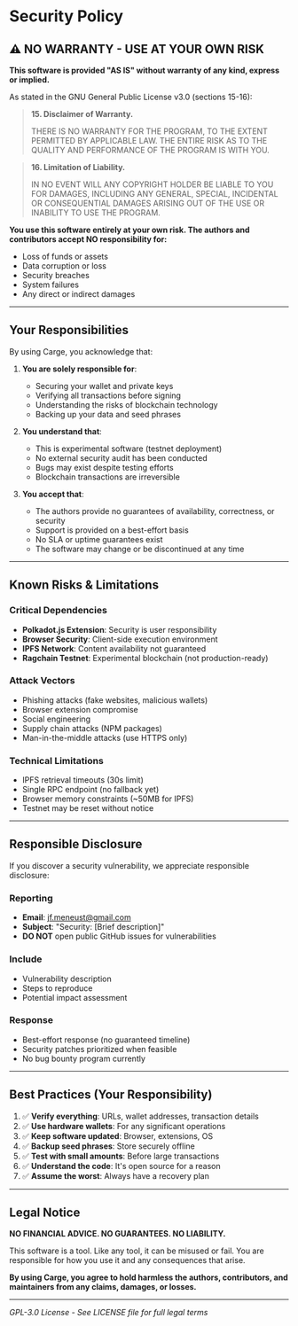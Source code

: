 # Security Policy

## ⚠️ NO WARRANTY - USE AT YOUR OWN RISK

**This software is provided "AS IS" without warranty of any kind, express or implied.**

As stated in the GNU General Public License v3.0 (sections 15-16):

> **15. Disclaimer of Warranty.**
> 
> THERE IS NO WARRANTY FOR THE PROGRAM, TO THE EXTENT PERMITTED BY APPLICABLE LAW. THE ENTIRE RISK AS TO THE QUALITY AND PERFORMANCE OF THE PROGRAM IS WITH YOU.

> **16. Limitation of Liability.**
> 
> IN NO EVENT WILL ANY COPYRIGHT HOLDER BE LIABLE TO YOU FOR DAMAGES, INCLUDING ANY GENERAL, SPECIAL, INCIDENTAL OR CONSEQUENTIAL DAMAGES ARISING OUT OF THE USE OR INABILITY TO USE THE PROGRAM.

**You use this software entirely at your own risk. The authors and contributors accept NO responsibility for:**
- Loss of funds or assets
- Data corruption or loss
- Security breaches
- System failures
- Any direct or indirect damages

---

## Your Responsibilities

By using Carge, you acknowledge that:

1. **You are solely responsible for**:
   - Securing your wallet and private keys
   - Verifying all transactions before signing
   - Understanding the risks of blockchain technology
   - Backing up your data and seed phrases

2. **You understand that**:
   - This is experimental software (testnet deployment)
   - No external security audit has been conducted
   - Bugs may exist despite testing efforts
   - Blockchain transactions are irreversible

3. **You accept that**:
   - The authors provide no guarantees of availability, correctness, or security
   - Support is provided on a best-effort basis
   - No SLA or uptime guarantees exist
   - The software may change or be discontinued at any time

---

## Known Risks & Limitations

### Critical Dependencies
- **Polkadot.js Extension**: Security is user responsibility
- **Browser Security**: Client-side execution environment
- **IPFS Network**: Content availability not guaranteed
- **Ragchain Testnet**: Experimental blockchain (not production-ready)

### Attack Vectors
- Phishing attacks (fake websites, malicious wallets)
- Browser extension compromise
- Social engineering
- Supply chain attacks (NPM packages)
- Man-in-the-middle attacks (use HTTPS only)

### Technical Limitations
- IPFS retrieval timeouts (30s limit)
- Single RPC endpoint (no fallback yet)
- Browser memory constraints (~50MB for IPFS)
- Testnet may be reset without notice

---

## Responsible Disclosure

If you discover a security vulnerability, we appreciate responsible disclosure:

### Reporting
- **Email**: jf.meneust@gmail.com
- **Subject**: "Security: [Brief description]"
- **DO NOT** open public GitHub issues for vulnerabilities

### Include
- Vulnerability description
- Steps to reproduce
- Potential impact assessment

### Response
- Best-effort response (no guaranteed timeline)
- Security patches prioritized when feasible
- No bug bounty program currently

---

## Best Practices (Your Responsibility)

1. ✅ **Verify everything**: URLs, wallet addresses, transaction details
2. ✅ **Use hardware wallets**: For any significant operations
3. ✅ **Keep software updated**: Browser, extensions, OS
4. ✅ **Backup seed phrases**: Store securely offline
5. ✅ **Test with small amounts**: Before large transactions
6. ✅ **Understand the code**: It's open source for a reason
7. ✅ **Assume the worst**: Always have a recovery plan

---

## Legal Notice

**NO FINANCIAL ADVICE. NO GUARANTEES. NO LIABILITY.**

This software is a tool. Like any tool, it can be misused or fail. You are responsible for how you use it and any consequences that arise.

**By using Carge, you agree to hold harmless the authors, contributors, and maintainers from any claims, damages, or losses.**

---

*GPL-3.0 License - See LICENSE file for full legal terms*

